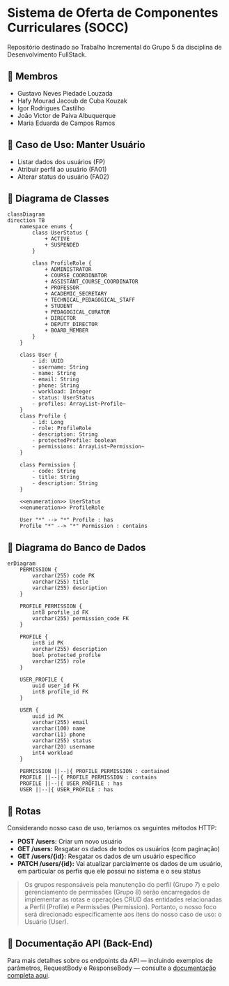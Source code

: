 # Sistema de Oferta de Componentes Curriculares (SOCC)
Repositório destinado ao Trabalho Incremental do Grupo 5 da disciplina de Desenvolvimento FullStack.

## 📌 Membros
* Gustavo Neves Piedade Louzada
* Hafy Mourad Jacoub de Cuba Kouzak
* Igor Rodrigues Castilho
* João Victor de Paiva Albuquerque
* Maria Eduarda de Campos Ramos

## 📌 Caso de Uso: Manter Usuário
* Listar dados dos usuários (FP)
* Atribuir perfil ao usuário (FA01)
* Alterar status do usuário (FA02)

## 📌 Diagrama de Classes

```mermaid
classDiagram
direction TB
	namespace enums {
        class UserStatus {
            + ACTIVE
            + SUSPENDED
        }

        class ProfileRole {
            + ADMINISTRATOR
            + COURSE_COORDINATOR
            + ASSISTANT_COURSE_COORDINATOR
            + PROFESSOR
            + ACADEMIC_SECRETARY
            + TECHNICAL_PEDAGOGICAL_STAFF
            + STUDENT
            + PEDAGOGICAL_CURATOR
            + DIRECTOR
            + DEPUTY_DIRECTOR
            + BOARD_MEMBER
        }
	}

    class User {
	    - id: UUID
	    - username: String
	    - name: String
	    - email: String
	    - phone: String
	    - workload: Integer
	    - status: UserStatus
	    - profiles: ArrayList~Profile~
    }
    class Profile {
	    - id: Long
	    - role: ProfileRole
	    - description: String
	    - protectedProfile: boolean
	    - permissions: ArrayList~Permission~
    }
    
    class Permission {
        - code: String
        - title: String
        - description: String
    }
    
	<<enumeration>> UserStatus
	<<enumeration>> ProfileRole

    User "*" --> "*" Profile : has
    Profile "*" --> "*" Permission : contains
```

## 📌 Diagrama do Banco de Dados
```mermaid
erDiagram
    PERMISSION {
        varchar(255) code PK
        varchar(255) title
        varchar(255) description
    }

    PROFILE_PERMISSION {
        int8 profile_id FK
        varchar(255) permission_code FK
    }

    PROFILE {
        int8 id PK
        varchar(255) description
        bool protected_profile
        varchar(255) role
    }

    USER_PROFILE {
        uuid user_id FK
        int8 profile_id FK
    }

    USER {
        uuid id PK
        varchar(255) email
        varchar(100) name
        varchar(11) phone
        varchar(255) status
        varchar(20) username
        int4 workload
    }

    PERMISSION ||--|{ PROFILE_PERMISSION : contained
    PROFILE ||--|{ PROFILE_PERMISSION : contains
    PROFILE ||--|{ USER_PROFILE : has
    USER ||--|{ USER_PROFILE : has
```

## 📌 Rotas
Considerando nosso caso de uso, teríamos os seguintes métodos HTTP:
* **POST /users:** Criar um novo usuário
* **GET /users:** Resgatar os dados de todos os usuários (com paginação)
* **GET /users/{id}:** Resgatar os dados de um usuário específico
* **PATCH /users/{id}:** Vai atualizar parcialmente os dados de um usuário, em particular os perfis que ele possui no sistema e o seu status

> Os grupos responsáveis pela manutenção do perfil (Grupo 7) e pelo gerenciamento de permissões (Grupo 8) serão encarregados de implementar as rotas e operações CRUD das entidades relacionadas a Perfil (Profile) e Permissões (Permission). Portanto, o nosso foco será direcionado especificamente aos itens do nosso caso de uso: o Usuário (User).

## 📌 Documentação API (Back-End)

Para mais detalhes sobre os endpoints da API — incluindo exemplos de parâmetros, RequestBody e ResponseBody — consulte a [documentação completa aqui](https://www.postman.com/ultralight-4892/projeto-final-de-desenvolvimento-fullstack/overview).
